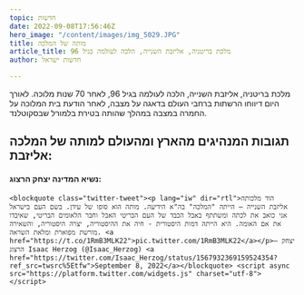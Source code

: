 ```yaml
---
topic: חדשות
date: 2022-09-08T17:56:46Z
hero_image: "/content/images/img_5029.JPG"
title: מותה של המלכה
article_title: מלכת בריטניה, אליזבת השנייה, הלכה לעולמה בגיל 96
author: חדשות ישראל

---
```

מלכת בריטניה, אליזבת השנייה, הלכה לעולמה בגיל 96, לאחר 70 שנות מלוכה. לאורך היום דיווחו הרשתות ברחבי העולם בדאגה על מצבה, לאחר הודעת בית המלוכה על החמרה במצבה במהלך שהותה בטירת בלמורל שבסקוטלנד.

## תגובות המנהיגים מהארץ ומהעולם למותה של המלכה אליזבת:

#### נשיא המדינה יצחק הרצוג:

    <blockquote class="twitter-tweet"><p lang="iw" dir="rtl">הוד מלכותה אליזבת השנייה – הייתה "המלכה" בה"א הידיעה. מותה הוא סופו של עידן. בשם העם בישראל אני כואב את לכתה ומשתתף באבל הכבד של העם הבריטי האבל וחבר הלאומים הבריטי, שאיבדו את אם האומה. היא הייתה דמות היסטורית - חיה את ההיסטוריה, יצרה היסטוריה, והשאירה מורשת מפוארת ומלאת השראה. <a href="https://t.co/1RmB3MLK22">pic.twitter.com/1RmB3MLK22</a></p>— יצחק הרצוג Isaac Herzog (@Isaac_Herzog) <a href="https://twitter.com/Isaac_Herzog/status/1567932369159524354?ref_src=twsrc%5Etfw">September 8, 2022</a></blockquote> <script async src="https://platform.twitter.com/widgets.js" charset="utf-8"></script>